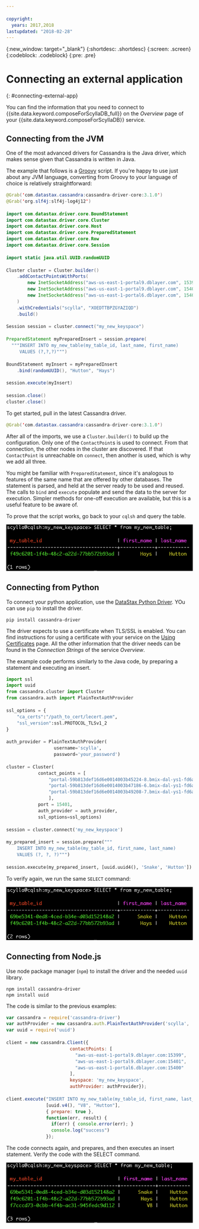 ```yaml
---

copyright:
  years: 2017,2018
lastupdated: "2018-02-28"
---
```


{:new_window: target="_blank"}
{:shortdesc: .shortdesc}
{:screen: .screen}
{:codeblock: .codeblock}
{:pre: .pre}

# Connecting an external application
{: #connecting-external-app}

You can find the information that you need to connect to {{site.data.keyword.composeForScyllaDB_full}} on the *Overview* page of your {{site.data.keyword.composeForScyllaDB}} service.

## Connecting from the JVM

One of the most advanced drivers for Cassandra is the Java driver, which makes sense given that Cassandra is written in Java.

The example that follows is a [Groovy](http://www.groovy-lang.org/documentation.html#gettingstarted) script. If you're happy to use just about any JVM language, converting from Groovy to your language of choice is relatively straightforward:

```java
@Grab('com.datastax.cassandra:cassandra-driver-core:3.1.0')
@Grab('org.slf4j:slf4j-log4j12')

import com.datastax.driver.core.BoundStatement
import com.datastax.driver.core.Cluster
import com.datastax.driver.core.Host
import com.datastax.driver.core.PreparedStatement
import com.datastax.driver.core.Row
import com.datastax.driver.core.Session

import static java.util.UUID.randomUUID

Cluster cluster = Cluster.builder()
    .addContactPointsWithPorts(
        new InetSocketAddress("aws-us-east-1-portal9.dblayer.com", 15399 ),
        new InetSocketAddress("aws-us-east-1-portal9.dblayer.com", 15401 ),
        new InetSocketAddress("aws-us-east-1-portal6.dblayer.com", 15400 )
    )
    .withCredentials("scylla", "XOEDTTBPZGYAZIQD")
    .build()

Session session = cluster.connect("my_new_keyspace")

PreparedStatement myPreparedInsert = session.prepare(
  """INSERT INTO my_new_table(my_table_id, last_name, first_name)
     VALUES (?,?,?)""")

BoundStatement myInsert = myPreparedInsert
    .bind(randomUUID(), "Hutton", "Hays")

session.execute(myInsert)

session.close()
cluster.close()
```

To get started, pull in the latest Cassandra driver.

```java
@Grab('com.datastax.cassandra:cassandra-driver-core:3.1.0')
```

After all of the imports, we use a `Cluster.builder()` to build up the configuration. Only one of the `ContactPoint`s is used to connect. From that connection, the other nodes in the cluster are discovered. If that `ContactPoint` is unreachable on `connect`, then another is used, which is why we add all three.

You might be familiar with `PreparedStatement`, since it's analogous to features of the same name that are offered by other databases. The statement is parsed, and held at the server ready to be used and reused. The calls to `bind` and `execute` populate and send the data to the server for execution. Simpler methods for one-off execution are available, but this is a useful feature to be aware of.

To prove that the script works, go back to your `cqlsh` and query the table.

![Results from `SELECT` in `cqlsh`.](./images/results_select_java.png "Results from Select")

## Connecting from Python

To connect your python application, use the [DataStax Python Driver](https://github.com/datastax/python-driver). YOu can use `pip` to install the driver.

```shell
pip install cassandra-driver
```

The driver expects to use a certificate when TLS/SSL is enabled. You can find instructions for using a certificate with your service on the [Using Certificates](./scylla-certificates.html) page. All the other information that the driver needs can be found in the _Connection Strings_ of the service _Overview_.

The example code performs similarly to the Java code, by preparing a statement and executing an insert.

```python
import ssl
import uuid
from cassandra.cluster import Cluster
from cassandra.auth import PlainTextAuthProvider

ssl_options = {
    "ca_certs":"/path_to_cert/lecert.pem",
    "ssl_version":ssl.PROTOCOL_TLSv1_2
}

auth_provider = PlainTextAuthProvider(
                  username='scylla',
                  password='your_password')

cluster = Cluster(
            contact_points = [
                "portal-59b813def16d6e0014003b45224-8.bmix-dal-ys1-fd6a5b7e-e120-43f3-95ea-e40028e540a8.composeci-us-ibm-com.composedb.com",  
                "portal-59b813def16d6e0014003b47186-6.bmix-dal-ys1-fd6a5b7e-e120-43f3-95ea-e40028e540a8.composeci-us-ibm-com.composedb.com",  
                "portal-59b813def16d6e0014003b49208-7.bmix-dal-ys1-fd6a5b7e-e120-43f3-95ea-e40028e540a8.composeci-us-ibm-com.composedb.com"
                ],
            port = 15401,
            auth_provider = auth_provider,
            ssl_options=ssl_options)

session = cluster.connect('my_new_keyspace')

my_prepared_insert = session.prepare("""
    INSERT INTO my_new_table(my_table_id, first_name, last_name)
    VALUES (?, ?, ?)""")

session.execute(my_prepared_insert, [uuid.uuid4(), 'Snake', 'Hutton'])
```

To verify again, we run the same `SELECT` command:

![Results from `SELECT` in `cqlsh`.](./images/results_select_python.png "Results from Select")

## Connecting from Node.js

Use node package manager (`npm`) to install the driver and the needed `uuid` library.

```shell
npm install cassandra-driver
npm install uuid
```

 The code is similar to the previous examples:

```javascript
var cassandra = require('cassandra-driver')
var authProvider = new cassandra.auth.PlainTextAuthProvider('scylla', 'XOEDTTBPZGYAZIQD')
var uuid = require('uuid')

client = new cassandra.Client({
                        contactPoints: [
                          "aws-us-east-1-portal9.dblayer.com:15399",
                          "aws-us-east-1-portal9.dblayer.com:15401",
                          "aws-us-east-1-portal6.dblayer.com:15400"
                        ],
                        keyspace: 'my_new_keyspace',
                        authProvider: authProvider});

client.execute("INSERT INTO my_new_table(my_table_id, first_name, last_name) VALUES(?,?,?)",
               [uuid.v4(), "V8", "Hutton"],
               { prepare: true },
               function(err, result) {
                 if(err) { console.error(err); }
                 console.log("success")
               });

```

The code connects again, and prepares, and then executes an insert statement. Verify the code with the SELECT command.

![Results from `SELECT` in `cqlsh`.](./images/results_select_node.png "Results from Select")
